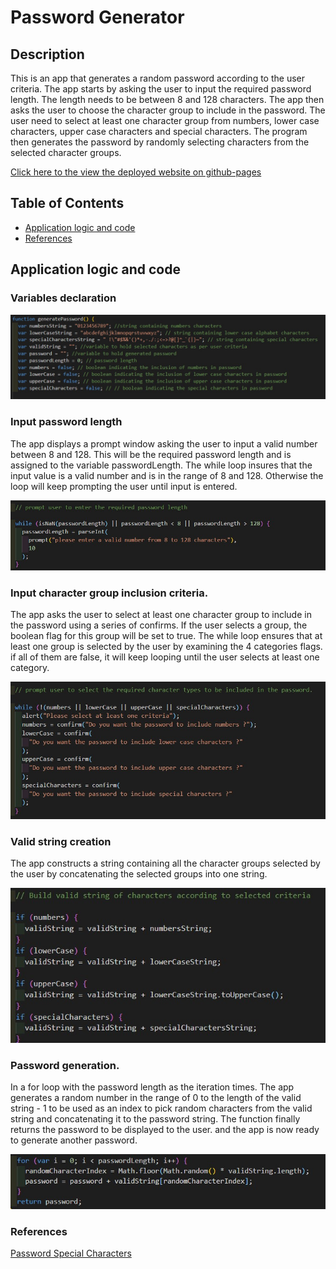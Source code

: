 # Password Generator

## Description

This is an app that generates a random password according to the user criteria. The app starts by asking the user to input the required password length. The length needs to be between 8 and 128 characters. The app then asks the user to choose the character group to include in the password. The user need to select at least one character group from numbers, lower case characters, upper case characters and special characters. The program then generates the password by randomly selecting characters from the selected character groups.

[Click here to the view the deployed website on github-pages](https://mohamedzakigithub.github.io/homework-week3-password-generator/)

## Table of Contents

- [Application logic and code](#Application-logic-and-code)
- [References](#References)

## Application logic and code

### Variables declaration

<img src="markdown/variables.jpg" alt=""/>

### Input password length

The app displays a prompt window asking the user to input a valid number between 8 and 128. This will be the required password length and is assigned to the variable passwordLength. The while loop insures that the input value is a valid number and is in the range of 8 and 128. Otherwise the loop will keep prompting the user until input is entered.

<img src="markdown/length.jpg" alt=""/>

### Input character group inclusion criteria.

The app asks the user to select at least one character group to include in the password using a series of confirms. If the user selects a group, the boolean flag for this group will be set to true. The while loop ensures that at least one group is selected by the user by examining the 4 categories flags. if all of them are false, it will keep looping until the user selects at least one category.

<img src="markdown/criteria.jpg" alt=""/>

### Valid string creation

The app constructs a string containing all the character groups selected by the user by concatenating the selected groups into one string.

<img src="markdown/build.jpg" alt=""/>

### Password generation.

In a for loop with the password length as the iteration times. The app generates a random number in the range of 0 to the length of the valid string - 1 to be used as an index to pick random characters from the valid string and concatenating it to the password string. The function finally returns the password to be displayed to the user. and the app is now ready to generate another password.

<img src="markdown/generate.jpg" alt=""/>

### References

[Password Special Characters](https://owasp.org/www-community/password-special-characters)
